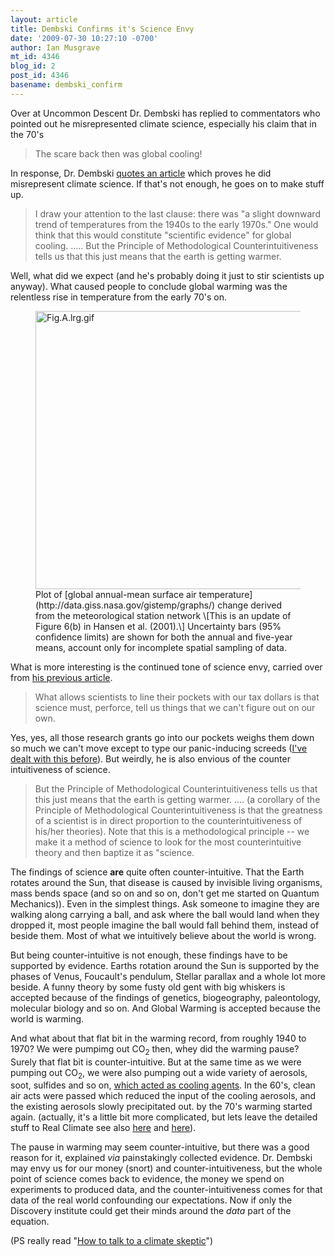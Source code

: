 ```yaml
---
layout: article
title: Dembski Confirms it's Science Envy
date: '2009-07-30 10:27:10 -0700'
author: Ian Musgrave
mt_id: 4346
blog_id: 2
post_id: 4346
basename: dembski_confirm
---
```

Over at Uncommon Descent Dr. Dembski has replied to commentators who pointed out he misrepresented climate science, especially his claim that in the 70's

> The scare back then was global cooling!

In response, Dr. Dembski  [quotes an article](http://en.wikipedia.org/wiki/Global_cooling) which proves he did misrepresent climate science. If that's not enough, he goes on to make stuff up.

> I draw your attention to the last clause: there was "a slight downward trend of temperatures from the 1940s to the early 1970s." One would think that this would constitute "scientific evidence" for global cooling. ..... But the Principle of Methodological Counterintuitiveness tells us that this just means that the earth is getting warmer.

Well, what did we expect (and he's probably doing it just to stir scientists up anyway). What caused people to conclude global warming was the relentless rise in temperature from the early 70's on.


<figure>
<img src="{{ site.baseurl }}/uploads/2009/Fig.A.lrg.gif" alt="Fig.A.lrg.gif" width="655" height="445" />
<figcaption markdown="span">
Plot of [global annual-mean surface air temperature](http://data.giss.nasa.gov/gistemp/graphs/) change derived from the meteorological station network \[This is an update of Figure 6(b) in Hansen et al. (2001).\] Uncertainty bars (95% confidence limits) are shown for both the annual and five-year means, account only for incomplete spatial sampling of data.

</figcaption>
</figure>


What is more interesting is the continued tone of  science envy, carried over from [his previous article](http://pandasthumb.org/archives/2009/07/its-all-about-s.html). 

> What allows scientists to line their pockets with our tax dollars is that science must, perforce, tell us things that we can't figure out on our own.

Yes, yes, all those research grants go into our pockets weighs them down so much we can't move except to type our panic-inducing screeds ([I've dealt with this before](http://pandasthumb.org/archives/2009/07/its-all-about-s.html)). But weirdly, he is also envious of the counter intuitiveness of science. 

> But the Principle of Methodological Counterintuitiveness tells us that this just means that the earth is getting warmer. .... (a corollary of the Principle of Methodological Counterintuitiveness is that the greatness of a scientist is in direct proportion to the counterintuitiveness of his/her theories). Note that this is a methodological principle -- we make it a method of science to look for the most counterintuitive theory and then baptize it as "science.

The findings of science **are** quite often counter-intuitive. That the Earth rotates around the Sun, that disease is caused by invisible living organisms, mass bends space (and so on and so on, don't get me started on Quantum Mechanics)). Even in the simplest things. Ask someone to imagine they are walking along carrying a ball, and ask where the ball would land when they dropped it, most people imagine the ball would fall behind them, instead of beside them. Most of what we intuitively believe about the world is wrong.

But being counter-intuitive is not enough, these findings have to be supported by evidence. Earths rotation around the Sun is supported by the phases of Venus, Foucault's pendulum, Stellar parallax and a whole lot more beside. A funny theory by some fusty old gent with big whiskers is accepted because of the findings of genetics, biogeography, paleontology, molecular biology and so on. And Global Warming is accepted because the world is warming. 

And what about that flat bit in the warming record, from roughly 1940 to 1970? We were pumpimg out CO<sub>2</sub> then, whey did the warming pause? Surely that flat bit is counter-intuitive. But at the same time as we were pumping out CO<sub>2</sub>, we were also pumping out a wide variety of aerosols, soot, sulfides and so on, [which acted as cooling agents](http://www.realclimate.org/index.php/archives/category/climate-science/ipcc/). In the 60's, clean air acts were passed which reduced the input of the cooling aerosols, and the existing aerosols slowly precipitated out. by the 70's warming started again. (actually, it's a little bit more complicated, but lets leave the detailed stuff to Real Climate see also [here](http://www.realclimate.org/index.php/archives/2009/04/yet-more-aerosols-comment-on-shindell-and-faluvegi/) and [here](http://www.realclimate.org/index.php/archives/2009/04/aerosol-formation-and-climate-part-i/)).

The pause in warming may seem counter-intuitive, but there was a good reason for it, explained _via_ painstakingly collected evidence. Dr. Dembski may envy us for our money (snort) and counter-intuitiveness, but the whole point of science comes back to evidence, the money we spend on experiments to produced data, and the counter-intuitiveness comes for that data of the real world confounding our expectations. Now if only the Discovery institute could get their minds around the _data_ part of the equation.

(PS really read "[How to talk to a climate skeptic](http://scienceblogs.com/illconsidered/2008/07/how_to_talk_to_a_sceptic.php)")
